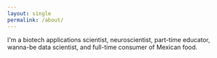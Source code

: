 ```yaml
---
layout: single
permalink: /about/
---
```


I'm a biotech applications scientist, neuroscientist, part-time educator, wanna-be data scientist, and full-time consumer of Mexican food.
